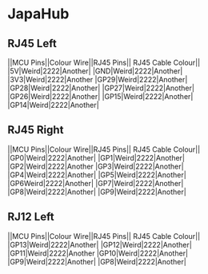 JapaHub
===

RJ45 Left
----
||MCU Pins||Colour Wire||RJ45 Pins|| RJ45 Cable Colour||
|5V|Weird|2222|Another|
|GND|Weird|2222|Another|
|3V3|Weird|2222|Another
|GP29|Weird|2222|Another|
|GP28|Weird|2222|Another|
|GP27|Weird|2222|Another|
|GP26|Weird|2222|Another|
|GP15|Weird|2222|Another|
|GP14|Weird|2222|Another|


RJ45 Right
----
||MCU Pins||Colour Wire||RJ45 Pins|| RJ45 Cable Colour||
|GP0|Weird|2222|Another|
|GP1|Weird|2222|Another|
|GP2|Weird|2222|Another
|GP3|Weird|2222|Another|
|GP4|Weird|2222|Another|
|GP5|Weird|2222|Another|
|GP6Weird|2222|Another|
|GP7|Weird|2222|Another|
|GP8|Weird|2222|Another|
|GP9|Weird|2222|Another|

RJ12 Left
----
||MCU Pins||Colour Wire||RJ45 Pins|| RJ45 Cable Colour||
|GP13|Weird|2222|Another|
|GP12|Weird|2222|Another|
|GP11|Weird|2222|Another
|GP10|Weird|2222|Another|
|GP9|Weird|2222|Another|
|GP8|Weird|2222|Another|


